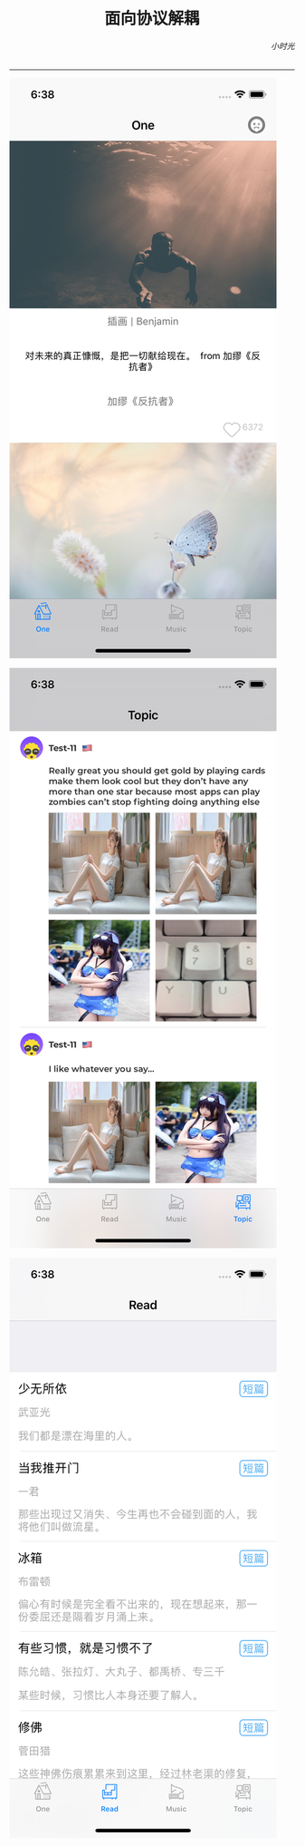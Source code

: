 
<h1><center>面向协议解耦</center></h1>

<h6 align='right'>小时光</h6>



---

![Home](https://github.com/dengfeng520/OneSwift/blob/master/Home.png?raw=true)

![Topic](https://github.com/dengfeng520/OneSwift/blob/master/Topic.png?raw=true)

![Read](https://github.com/dengfeng520/OneSwift/blob/master/Read.png?raw=true)

